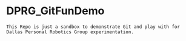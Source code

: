 # DPRG_GitFunDemo

	This Repo is just a sandbox to demonstrate Git and play with for Dallas Personal Robotics Group experimentation.
